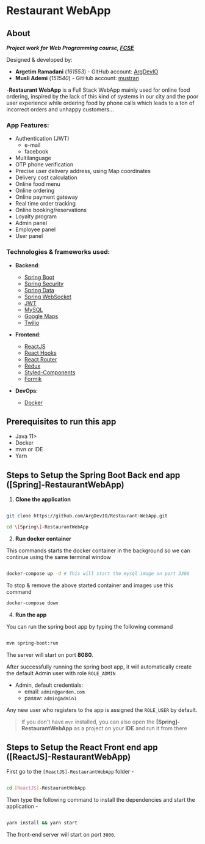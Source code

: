 

# Restaurant WebApp

## About
***Project work for Web Programming course, [FCSE](https://finki.ukim.mk/en)***   

Designed & developed by:
 - **Argetim Ramadani** (*161553*) - GitHub account: [ArgDevIO ](https://github.com/ArgDevIO) 
 - **Musli Ademi** (*151540*) - GitHub account: [mustran ](https://github.com/mustran)

-**Restaurant WebApp** is a Full Stack WebApp mainly used for online food ordering, inspired by the lack of this kind of systems in our city and the poor user experience while ordering food by phone calls which leads to a ton of incorrect orders and unhappy customers...
### App Features:
- Authentication (JWT)
	- e-mail
	- facebook
- Multilanguage 
- OTP phone verification  
- Precise user delivery address, using Map coordinates
- Delivery cost calculation
- Online food menu
- Online ordering
- Online payment gateway
- Real time order tracking
- Online booking/reservations
- Loyalty program
- Admin panel
- Employee panel
- User panel


### Technologies & frameworks used:
- **Backend**:
	- [Spring Boot](https://spring.io/projects/spring-boot)
	- [Spring Security](https://spring.io/projects/spring-security)
	- [Spring Data](https://spring.io/projects/spring-data)
	- [Spring WebSocket](https://spring.io/guides/gs/messaging-stomp-websocket/)
	- [JWT](https://jwt.io/)
	- [MySQL](https://www.mysql.com/)
	- [Google Maps](https://developers.google.com/maps/documentation)
	- [Twilio](https://www.twilio.com/)   

- **Frontend**:
	- [ReactJS](https://reactjs.org/) 
	- [React Hooks](https://reactjs.org/docs/hooks-intro.html)
	- [React Router](https://reacttraining.com/react-router/web/guides/quick-start)
	- [Redux](https://redux.js.org/)
	- [Styled-Components](https://styled-components.com/)
	- [Formik](https://jaredpalmer.com/formik/)
	
- **DevOps**:
	- [Docker](https://www.docker.com/) 

## Prerequisites to run this app
- Java 11>
- Docker
- mvn or IDE
- Yarn

## Steps to Setup the Spring Boot Back end app ([Spring]-RestaurantWebApp)

  

1.  **Clone the application**

  

```bash

git clone https://github.com/ArgDevIO/Restaurant-WebApp.git

cd \[Spring\]-RestaurantWebApp

```

  

2.  **Run docker container**

This commands starts the docker container in the background so we can continue using the same terminal window
```bash

docker-compose up -d # This will start the mysql image on port 3306

```
To stop & remove the above started container and images use this command
```bash
docker-compose down
```

4.  **Run the app**

  

You can run the spring boot app by typing the following command

```bash

mvn spring-boot:run

```
The server will start on port **8080**.

After successfully running the spring boot app, it will automatically create the default Admin user with role `ROLE_ADMIN` 
- Admin, default credentials:
	- email:   `admin@garden.com`
	- passw: `admin@admin1` 

Any new user who registers to the app is assigned the `ROLE_USER` by default.

> If you don't have `mvn` installed, you can also open the
> **[Spring]-RestaurantWebApp** as a project on your **IDE** and run it from there

## Steps to Setup the React Front end app ([ReactJS]-RestaurantWebApp)

  

First go to the `[ReactJS]-RestaurantWebApp` folder -

```bash

cd [ReactJS]-RestaurantWebApp

```

Then type the following command to install the dependencies and start the application -

```bash

yarn install && yarn start

```

  

The front-end server will start on port `3000`.
